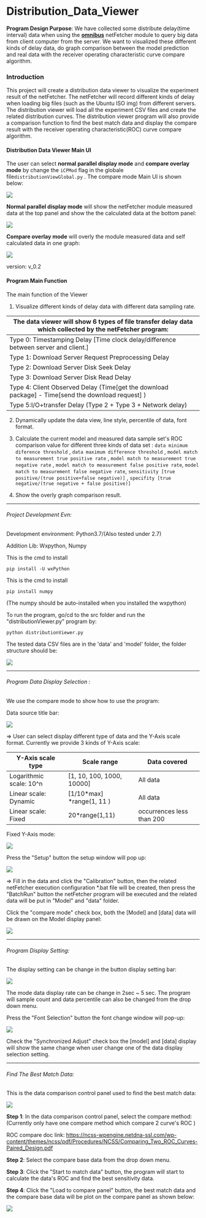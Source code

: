# Distribution_Data_Viewer

**Program Design Purpose**: We have collected some distribute delay(time interval) data when using the **[ omnibus](https://github.com/chef/omnibus)** netFetcher module to query big data from client computer from the server.  We want to visualized these different kinds of delay data, do graph comparison between the model prediction and real data with the receiver operating characteristic curve compare algorithm.



### Introduction 

This project will create a distribution data viewer to visualize the experiment result of the netFetcher. The netFetcher will record different kinds of delay when loading big files (such as the Ubuntu ISO img) from different servers. The distribution viewer will load all the experiment CSV files and create the related distribution curves. The distribution viewer program will also provide a comparison function to find the best match data and display the compare result with the receiver operating characteristic(ROC) curve compare algorithm.



#### Distribution Data Viewer Main UI

The user can select **normal parallel display mode** and **compare overlay mode** by change the `iCPMod` flag in the globale file`distributionViewGlobal.py` . The compare mode Main UI is shown below:

![](doc/distrubution_UI.gif)

**Normal parallel display mode** will show the netFetcher module measured data at the top panel and show the the calculated data at the bottom panel:

![](doc/normal_dis_mode.png)

**Compare overlay mode** will overly the module measured data and self calculated data in one graph: 

![](doc/compare_dis_mode.png)



version: v_0.2

#### Program Main Function

The main function of the Viewer 

1. Visualize different kinds of delay data with different data sampling rate. 

| The data viewer will show 6 types of file transfer delay data which collected by the netFetcher program: |
| ------------------------------------------------------------ |
| Type 0: Timestamping Delay [Time clock delay/difference between server and client.] |
| Type 1: Download Server Request Preprocessing Delay          |
| Type 2: Download Server Disk Seek Delay                      |
| Type 3: Download Server Disk Read Delay                      |
| Type 4: Client Observed Delay (Time[get the download package] - Time[send the download request] ) |
| Type 5:I/O+transfer Delay (Type 2 + Type 3 + Network delay)  |

2. Dynamically update the data view, line style, percentile of data, font format. 
3. Calculate the current model and measured data sample set's ROC comparison value for different three kinds of data set : `data minimum diference threshold` ,  `data maximum difference threshold` , `model match to measurement true positive rate` , `model match to measurement true negative rate` , `model match to measurement false positive rate`, `model match to measurement false negative rate`, `sensitivity [true positive/(true positive+false negative)]` , `specifity [true negative/(true negative + false positive)]`

4. Show the overly graph comparison result. 

------

###### Project Development Evn: 

Development environment: Python3.7/(Also tested under 2.7)

Addition Lib: Wxpython, Numpy

This is the cmd to install 

[wxPython]: https://wxpython.org/pages/downloads/index.html:	"wxPython"

```
pip install -U wxPython
```

This is the cmd to install 

[numpy]: https://pypi.org/project/numpy/:	"numpy"

```
pip install numpy
```

(The numpy should be auto-installed when you installed the wxpython)

To run the program, go/cd to the src folder and run the "distributionViewer.py" program by:

```
python distributionViewer.py
```

The tested data CSV files are in the 'data' and 'model' folder, the folder structure should be:

![](https://github.com/LiuYuancheng/Distribution_Data_Viewer/blob/master/misc/folderStructure.png)

------

###### Program Data Display Selection : 

We use the compare mode to show how to use the program: 

Data source title bar: 

![](https://github.com/LiuYuancheng/Distribution_Data_Viewer/blob/master/misc/2019-08-27_104832.png)

=> User can select display different type of data and the Y-Axis scale format. Currently we provide 3 kinds of Y-Axis scale: 

| Y-Axis scale type       | Scale range               | Data covered               |
| ----------------------- | ------------------------- | -------------------------- |
| Logarithmic scale: 10^n | [1, 10, 100, 1000, 10000] | All data                   |
| Linear scale: Dynamic   | [1/10*max] *range(1, 11 ) | All data                   |
| Linear scale: Fixed     | 20*range(1,11)            | occurrences  less than 200 |

Fixed Y-Axis mode:

![](https://github.com/LiuYuancheng/Distribution_Data_Viewer/blob/master/misc/fixedView.png)

Press the "Setup" button the setup window will pop up: 

![](https://github.com/LiuYuancheng/Distribution_Data_Viewer/blob/master/misc/setup.png)

=> Fill in the data and click the "Calibration" button, then the related netFetcher execution configuration *.bat file will be created, then press the "BatchRun" button the netFetcher program will be executed and the related data will be put in "Model" and "data" folder.

Click the "compare mode" check box, both the [Model] and [data] data will be drawn on the Model display panel: 

![](https://github.com/LiuYuancheng/Distribution_Data_Viewer/blob/master/misc/2019-08-27_104846.png)

------

###### Program Display Setting: 

The display setting can be change in the button display setting bar: 

![](https://github.com/LiuYuancheng/Distribution_Data_Viewer/blob/master/misc/2019-08-27_104856.png)

The mode data display rate can be change in 2sec ~ 5 sec. The program will sample count and data percentile can also be changed from the drop down menu. 

Press the "Font Selection" button the font change window will pop-up: 

![](https://github.com/LiuYuancheng/Distribution_Data_Viewer/blob/master/misc/2019-08-27_104908.png)

Check the "Synchronized Adjust" check box the [model] and [data] display will show the same change when user change one of the data display selection setting. 

------

###### Find The Best Match Data: 

This is the data comparison control panel used to find the best match data: 

![](https://github.com/LiuYuancheng/Distribution_Data_Viewer/blob/master/misc/readMe2.png)

**Step 1**: In the data comparison control panel, select the compare method: (Currently only have one compare method which compare 2 curve's ROC )

ROC compare doc link: https://ncss-wpengine.netdna-ssl.com/wp-content/themes/ncss/pdf/Procedures/NCSS/Comparing_Two_ROC_Curves-Paired_Design.pdf

**Step 2**: Select the compare base data from the drop down menu.

**Step 3**: Click the "Start to match data" button, the program will start to calculate the data's ROC and find the best sensitivity data. 

**Step 4**: Click the "Load to compare panel"  button, the best match data and the compare base data will be plot on the compare panel as shown below: 

![](https://github.com/LiuYuancheng/Distribution_Data_Viewer/blob/master/misc/readMe3.png)

